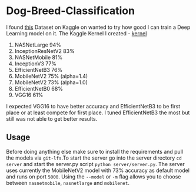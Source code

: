 # Dog-Breed-Classification

I found [this](https://www.kaggle.com/jessicali9530/stanford-dogs-dataset) Dataset on Kaggle on wanted to try how good I can train a Deep Learning model on it. The Kaggle Kernel I created - [kernel](https://www.kaggle.com/waterchiller/vgg16-classification-dog-breed)

1. NASNetLarge 94%
2. InceptionResNetV2 83%
3. NASNetMobile 81%
4. InceptionV3 77%
5. EfficientNetB3 76%
6. MobileNetV2 75% (alpha=1.4)
7. MobileNetV2 73% (alpha=1.0)
8. EfficientNetB0 68%
9. VGG16 61%

I expected VGG16 to have better accuracy and EfficientNetB3 to be first place or at least compete for first place. I tuned EfficientNetB3 the most but still was not able to get better results.

## Usage

Before doing anything else make sure to install the requirements and pull the models via `git-lfs`.To start the server go into the server directory `cd server` and start the server.py script `python server/server.py`. The server uses currently the MobileNetV2 model with 73% accuracy as default model and runs on port `5000`. Using the `--model` or `-m` flag allows you to choose between `nasnetmobile`, `nasnetlarge` and `mobilenet`.
